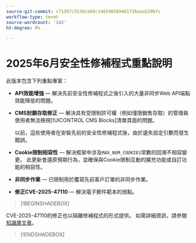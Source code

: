 ```yaml
---
source-git-commit: c71367c553dce66c146540389461f36eaa529bfc
workflow-type: tm+mt
source-wordcount: '142'
ht-degree: 0%

---
```

# 2025年6月安全性修補程式重點說明

此版本包含下列重點專案：

* **API效能增強** — 解決先前安全性修補程式之後引入的大量非同步Web API端點效能降低的問題。<!-- AC-14078 -->

* **CMS封鎖存取修正** — 解決具有受限制許可權（例如僅限銷售存取）的管理員使用者無法檢視[!UICONTROL CMS Blocks]清單頁面的問題。

  以前，這些使用者在安裝先前的安全性修補程式後，由於遺失設定引數而發生錯誤。<!-- AC-14087 -->

* **Cookie限制相容性** — 解決框架中涉及`MAX_NUM_COOKIES`常數的回溯不相容變更。 此更新會還原預期行為，並確保與Cookie限制互動的擴充功能或自訂功能的相容性。<!-- AC-14475 -->

* **非同步作業** — 已限制用於覆寫先前客戶訂單的非同步作業。<!-- AC-13917 -->

* **修正CVE-2025-47110** — 解決電子郵件範本的弱點。<!-- AC-14695 -->

>[!BEGINSHADEBOX]

CVE-2025-47110的修正也以隔離修補程式的形式提供。 如需詳細資訊，請參閱[知識庫文章](https://experienceleague.adobe.com/en/docs/commerce-knowledge-base/kb/troubleshooting/known-issues-patches-attached/security-update-available-for-adobe-commerce-apsb25-50)。

>[!ENDSHADEBOX]